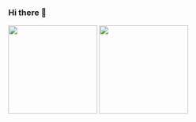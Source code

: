 ### Hi there 👋

<!--
**alepfilho/alepfilho** is a ✨ _special_ ✨ repository because its `README.md` (this file) appears on your GitHub profile.

Here are some ideas to get you started:

- 🔭 I’m currently working on ...
- 🌱 I’m currently learning ...
- 👯 I’m looking to collaborate on ...
- 🤔 I’m looking for help with ...
- 💬 Ask me about ...
- 📫 How to reach me: ...
- 😄 Pronouns: ...
- ⚡ Fun fact: ...
-->
<img height="180em" src="https://github-profile-summary-cards.vercel.app/api/cards/profile-details?username=alepfilho"/>
<img height="180em" src="https://github-profile-summary-cards.vercel.app/api/cards/repos-per-language?username=alepfilho"/>
